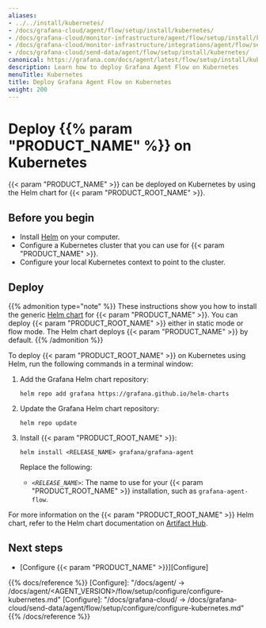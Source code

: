 ```yaml
---
aliases:
- ../../install/kubernetes/
- /docs/grafana-cloud/agent/flow/setup/install/kubernetes/
- /docs/grafana-cloud/monitor-infrastructure/agent/flow/setup/install/kubernetes/
- /docs/grafana-cloud/monitor-infrastructure/integrations/agent/flow/setup/install/kubernetes/
- /docs/grafana-cloud/send-data/agent/flow/setup/install/kubernetes/
canonical: https://grafana.com/docs/agent/latest/flow/setup/install/kubernetes/
description: Learn how to deploy Grafana Agent Flow on Kubernetes
menuTitle: Kubernetes
title: Deploy Grafana Agent Flow on Kubernetes
weight: 200
---
```


# Deploy {{% param "PRODUCT_NAME" %}} on Kubernetes

{{< param "PRODUCT_NAME" >}} can be deployed on Kubernetes by using the Helm chart for {{< param "PRODUCT_ROOT_NAME" >}}.

## Before you begin

* Install [Helm][] on your computer.
* Configure a Kubernetes cluster that you can use for {{< param "PRODUCT_NAME" >}}.
* Configure your local Kubernetes context to point to the cluster.

## Deploy

{{% admonition type="note" %}}
These instructions show you how to install the generic [Helm chart](https://github.com/grafana/agent/tree/main/operations/helm/charts/grafana-agent) for {{< param "PRODUCT_NAME" >}}.
You can deploy {{< param "PRODUCT_ROOT_NAME" >}} either in static mode or flow mode. The Helm chart deploys {{< param "PRODUCT_NAME" >}} by default.
{{% /admonition %}}

To deploy {{< param "PRODUCT_ROOT_NAME" >}} on Kubernetes using Helm, run the following commands in a terminal window:

1. Add the Grafana Helm chart repository:

   ```shell
   helm repo add grafana https://grafana.github.io/helm-charts
   ```

1. Update the Grafana Helm chart repository:

   ```shell
   helm repo update
   ```

1. Install {{< param "PRODUCT_ROOT_NAME" >}}:

   ```shell
   helm install <RELEASE_NAME> grafana/grafana-agent
   ```

   Replace the following:

   -  _`<RELEASE_NAME>`_: The name to use for your {{< param "PRODUCT_ROOT_NAME" >}} installation, such as `grafana-agent-flow`.

For more information on the {{< param "PRODUCT_ROOT_NAME" >}} Helm chart, refer to the Helm chart documentation on [Artifact Hub][].

[Artifact Hub]: https://artifacthub.io/packages/helm/grafana/grafana-agent

## Next steps

- [Configure {{< param "PRODUCT_NAME" >}}][Configure]

[Helm]: https://helm.sh

{{% docs/reference %}}
[Configure]: "/docs/agent/ -> /docs/agent/<AGENT_VERSION>/flow/setup/configure/configure-kubernetes.md"
[Configure]: "/docs/grafana-cloud/ -> /docs/grafana-cloud/send-data/agent/flow/setup/configure/configure-kubernetes.md"
{{% /docs/reference %}}
